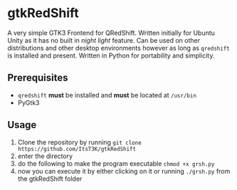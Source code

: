 # gtkRedShift
A very simple GTK3 Frontend for QRedShift. Written initially for Ubuntu Unity as it has no built in *night light* feature. Can be used on other distributions and other desktop environments however as long as `qredshift` is installed and present. Written in Python for portability and simplicity.
## Prerequisites
- `qredshift` **must** be installed and **must** be located at `/usr/bin`
- PyGtk3
## Usage
1. Clone the repository by running `git clone https://github.com/ItsT3K/gtkRedShift`
2. enter the directory
3. do the following to make the program executable `chmod +x grsh.py`
4. now you can execute it by either clicking on it or running `./grsh.py` from the gtkRedShift folder
